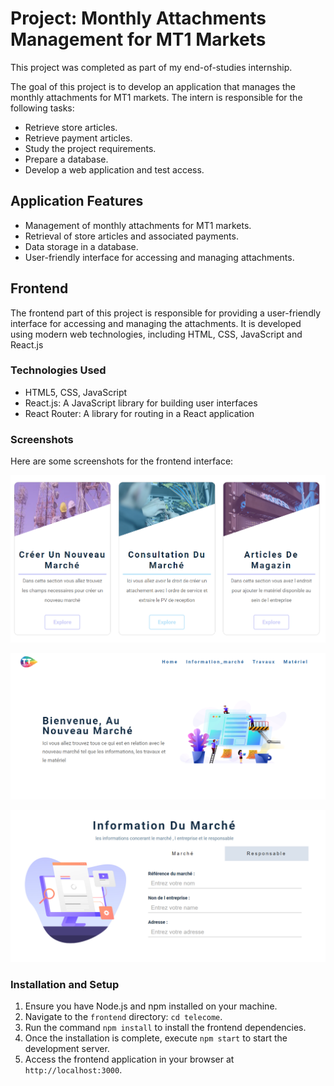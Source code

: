 # Project: Monthly Attachments Management for MT1 Markets

This project was completed as part of my end-of-studies internship.

The goal of this project is to develop an application that manages the monthly attachments for MT1 markets. The intern is responsible for the following tasks:

- Retrieve store articles.
- Retrieve payment articles.
- Study the project requirements.
- Prepare a database.
- Develop a web application and test access.

## Application Features

- Management of monthly attachments for MT1 markets.
- Retrieval of store articles and associated payments.
- Data storage in a database.
- User-friendly interface for accessing and managing attachments.

## Frontend

The frontend part of this project is responsible for providing a user-friendly interface for accessing and managing the attachments. It is developed using modern web technologies, including HTML, CSS, JavaScript and React.js


### Technologies Used

- HTML5, CSS, JavaScript
- React.js: A JavaScript library for building user interfaces
- React Router: A library for routing in a React application


### Screenshots

Here are some screenshots for the frontend interface:

![home](screenshots/home.png)

![newMarket](screenshots/newMarket.png)

![attachement](screenshots/info.png)

### Installation and Setup

1. Ensure you have Node.js and npm installed on your machine.
2. Navigate to the `frontend` directory: `cd telecome`.
3. Run the command `npm install` to install the frontend dependencies.
4. Once the installation is complete, execute `npm start` to start the development server.
5. Access the frontend application in your browser at `http://localhost:3000`.

